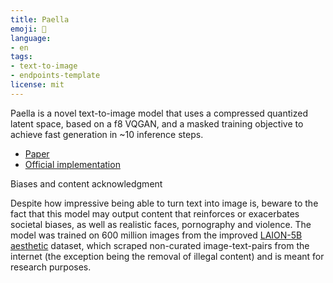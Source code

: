 ```yaml
---
title: Paella
emoji: 🥘
language:
- en
tags:
- text-to-image
- endpoints-template
license: mit
---
```


Paella is a novel text-to-image model that uses a compressed quantized latent space, based on a f8 VQGAN, and a masked training objective to achieve fast generation in ~10 inference steps.

* [Paper](https://arxiv.org/abs/2211.07292)
* [Official implementation](https://github.com/dome272/Paella)

Biases and content acknowledgment

Despite how impressive being able to turn text into image is, beware to the fact that this model may output content that reinforces or exacerbates societal biases, as well as realistic faces, pornography and violence. The model was trained on 600 million images from the improved <a href="https://laion.ai/blog/laion-5b/" style="text-decoration: underline;" target="_blank">LAION-5B aesthetic</a> dataset, which scraped non-curated image-text-pairs from the internet (the exception being the removal of illegal content) and is meant for research purposes.

